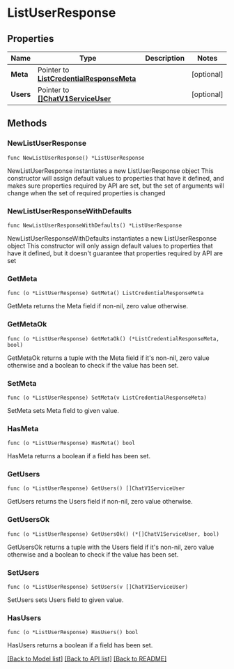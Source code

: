 # ListUserResponse

## Properties

Name | Type | Description | Notes
------------ | ------------- | ------------- | -------------
**Meta** | Pointer to [**ListCredentialResponseMeta**](ListCredentialResponse_meta.md) |  | [optional] 
**Users** | Pointer to [**[]ChatV1ServiceUser**](ChatV1ServiceUser.md) |  | [optional] 

## Methods

### NewListUserResponse

`func NewListUserResponse() *ListUserResponse`

NewListUserResponse instantiates a new ListUserResponse object
This constructor will assign default values to properties that have it defined,
and makes sure properties required by API are set, but the set of arguments
will change when the set of required properties is changed

### NewListUserResponseWithDefaults

`func NewListUserResponseWithDefaults() *ListUserResponse`

NewListUserResponseWithDefaults instantiates a new ListUserResponse object
This constructor will only assign default values to properties that have it defined,
but it doesn't guarantee that properties required by API are set

### GetMeta

`func (o *ListUserResponse) GetMeta() ListCredentialResponseMeta`

GetMeta returns the Meta field if non-nil, zero value otherwise.

### GetMetaOk

`func (o *ListUserResponse) GetMetaOk() (*ListCredentialResponseMeta, bool)`

GetMetaOk returns a tuple with the Meta field if it's non-nil, zero value otherwise
and a boolean to check if the value has been set.

### SetMeta

`func (o *ListUserResponse) SetMeta(v ListCredentialResponseMeta)`

SetMeta sets Meta field to given value.

### HasMeta

`func (o *ListUserResponse) HasMeta() bool`

HasMeta returns a boolean if a field has been set.

### GetUsers

`func (o *ListUserResponse) GetUsers() []ChatV1ServiceUser`

GetUsers returns the Users field if non-nil, zero value otherwise.

### GetUsersOk

`func (o *ListUserResponse) GetUsersOk() (*[]ChatV1ServiceUser, bool)`

GetUsersOk returns a tuple with the Users field if it's non-nil, zero value otherwise
and a boolean to check if the value has been set.

### SetUsers

`func (o *ListUserResponse) SetUsers(v []ChatV1ServiceUser)`

SetUsers sets Users field to given value.

### HasUsers

`func (o *ListUserResponse) HasUsers() bool`

HasUsers returns a boolean if a field has been set.


[[Back to Model list]](../README.md#documentation-for-models) [[Back to API list]](../README.md#documentation-for-api-endpoints) [[Back to README]](../README.md)


